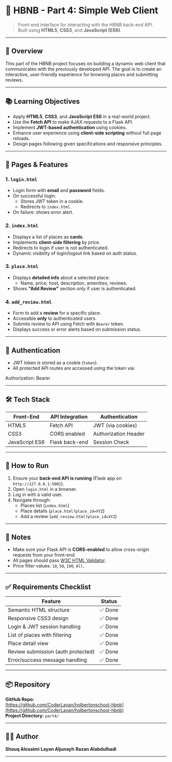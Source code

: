 # 🧩 HBNB - Part 4: Simple Web Client

> Front-end interface for interacting with the HBNB back-end API.  
> Built using **HTML5**, **CSS3**, and **JavaScript (ES6)**.

---

## 📌 Overview

This part of the HBNB project focuses on building a dynamic web client that communicates with the previously developed API. The goal is to create an interactive, user-friendly experience for browsing places and submitting reviews.

---

## 📚 Learning Objectives

- Apply **HTML5**, **CSS3**, and **JavaScript ES6** in a real-world project.
- Use the **Fetch API** to make AJAX requests to a Flask API.
- Implement **JWT-based authentication** using cookies.
- Enhance user experience using **client-side scripting** without full page reloads.
- Design pages following given specifications and responsive principles.

---

## 🧩 Pages & Features

### 1. `login.html`
- Login form with **email** and **password** fields.
- On successful login:
  - Stores JWT token in a cookie.
  - Redirects to `index.html`.
- On failure: shows error alert.

### 2. `index.html`
- Displays a list of places as **cards**.
- Implements **client-side filtering** by price.
- Redirects to login if user is not authenticated.
- Dynamic visibility of login/logout link based on auth status.

### 3. `place.html`
- Displays **detailed info** about a selected place:
  - Name, price, host, description, amenities, reviews.
- Shows **"Add Review"** section only if user is authenticated.

### 4. `add_review.html`
- Form to add a **review** for a specific place.
- Accessible **only** to authenticated users.
- Submits review to API using Fetch with `Bearer` token.
- Displays success or error alerts based on submission status.

---

## 🔐 Authentication

- JWT token is stored as a cookie (`token`).
- All protected API routes are accessed using the token via:

Authorization: Bearer <token>

---

## 🛠️ Tech Stack

| Front-End     | API Integration | Authentication |
|---------------|-----------------|----------------|
| HTML5         | Fetch API       | JWT (via cookies) |
| CSS3          | CORS enabled    | Authorization Header |
| JavaScript ES6| Flask back-end  | Session Check |


---

## 🚦 How to Run

1. Ensure your **back-end API is running** (Flask app on `http://127.0.0.1:5001`).
2. Open `login.html` in a browser.
3. Log in with a valid user.
4. Navigate through:
   - Places list (`index.html`)
   - Place details (`place.html?place_id=XYZ`)
   - Add a review (`add_review.html?place_id=XYZ`)

---

## 🔧 Notes

- Make sure your Flask API is **CORS-enabled** to allow cross-origin requests from your front-end.
- All pages should pass [W3C HTML Validator](https://validator.w3.org/).
- Price filter values: `10`, `50`, `100`, `All`.

---

## ✅ Requirements Checklist

| Feature                             | Status     |
|------------------------------------|------------|
| Semantic HTML structure            | ✅ Done     |
| Responsive CSS3 design             | ✅ Done     |
| Login & JWT session handling       | ✅ Done     |
| List of places with filtering      | ✅ Done     |
| Place detail view                  | ✅ Done     |
| Review submission (auth protected) | ✅ Done     |
| Error/success message handling     | ✅ Done     |

---

## 📦 Repository

**GitHub Repo:**  
[https://github.com/CoderLayan/holbertonschool-hbnb](https://github.com/CoderLayan/holbertonschool-hbnb)  
**Project Directory:** `part4/`

---

## 🧑‍💻 Author

**Shouq Alosaimi**
**Layan Aljunayh**
**Razan Alabdulhadi**

---
